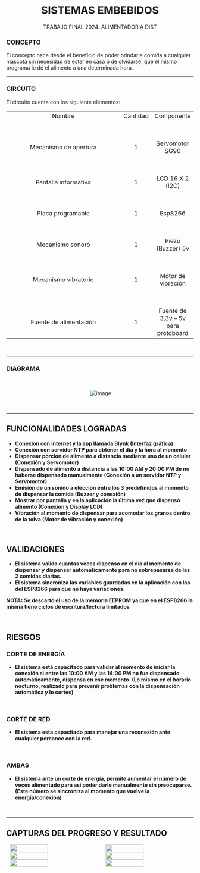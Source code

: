 <div align="center">
<h1> SISTEMAS EMBEBIDOS</h1>
</div>
<div align="center">
TRABAJO FINAL 2024: ALIMENTADOR A DIST
</div>

### CONCEPTO
El concepto nace desde el beneficio de poder brindarle comida a cualquier mascota sin necesidad de estar en casa o de olvidarse, que el mismo programa le dé el alimento a una determinada hora.

<hr>

### CIRCUITO
El circuito cuenta con los siguiente elementos:
<div align="center">
  <table style="width: 100%; text-align: center;">
    <tr>
      <td style="width: 33%;">Nombre</td>
      <td style="width: 33%;">Cantidad</td>
      <td style="width: 33%;">Componente</td>
    </tr>
    <tr>
      <td colspan="1" style="width: 100%; padding-top: 50px;">Mecanismo de apertura</td>
      <td colspan="1" style="width: 100%; padding-top: 50px;">1</td>
      <td colspan="1" style="width: 100%; padding-top: 50px;">Servomotor SG90</td>
    </tr>
    <tr>
      <td colspan="1" style="width: 100%; padding-top: 50px;">Pantalla informativa</td>
      <td colspan="1" style="width: 100%; padding-top: 50px;">1</td>
      <td colspan="1" style="width: 100%; padding-top: 50px;">LCD 16 X 2 (I2C)</td>
    </tr>
    <tr>
      <td colspan="1" style="width: 100%; padding-top: 50px;">Placa programable</td>
      <td colspan="1" style="width: 100%; padding-top: 50px;">1</td>
      <td colspan="1" style="width: 100%; padding-top: 50px;">Esp8266</td>
    </tr>
    <tr>
      <td colspan="1" style="width: 100%; padding-top: 50px;">Mecanismo sonoro</td>
      <td colspan="1" style="width: 100%; padding-top: 50px;">1</td>
      <td colspan="1" style="width: 100%; padding-top: 50px;">Piezo (Buzzer) 5v</td>
    </tr>
    <tr>
      <td colspan="1" style="width: 100%; padding-top: 50px;">Mecanismo vibratorio</td>
      <td colspan="1" style="width: 100%; padding-top: 50px;">1</td>
      <td colspan="1" style="width: 100%; padding-top: 50px;">Motor de vibración</td>
    </tr>
    <tr>
      <td colspan="1" style="width: 100%; padding-top: 50px;">Fuente de alimentación</td>
      <td colspan="1" style="width: 100%; padding-top: 50px;">1</td>
      <td colspan="1" style="width: 100%; padding-top: 50px;">Fuente de 3,3v – 5v para protoboard</td>
    </tr>
  </table>
</div>

<br>
<hr>

### DIAGRAMA
<br>
 <div align="center">
   
   <img>  ![image](https://github.com/user-attachments/assets/82f380b7-8971-44f1-b74f-63b5e123ffc9)</img>

</div>

<br>
<hr>

## FUNCIONALIDADES LOGRADAS
-	<b>	Conexión con internet y la app llamada Blynk (Interfaz gráfica)
-	<b> Conexión con servidor NTP para obtener el día y la hora al momento
-	<b> Dispensar porción de alimento a distancia mediante uso de un celular (Conexión y Servomotor)
-	<b>	Dispensado de alimento a distancia a las 10:00 AM y 20:00 PM de no haberse dispensado manualmente (Conexión a un servidor NTP y Servomotor)
-	<b> Emisión de un sonido a elección entre los 3 predefinidos al momento de dispensar la comida (Buzzer y conexión)
-	<b> Mostrar por pantalla y en la aplicación la última vez que dispensó alimento (Conexión y Display LCD)
-	<b> Vibración al momento de dispensar para acomodar los granos dentro de la tolva (Motor de vibración y conexión)

<br>

## VALIDACIONES
- <b> El sistema valida cuantas veces dispenso en el día al momento de dispensar y dispensar automáticamente para no sobrepasarse de las 2 comidas diarias.
- <b> El sistema sincroniza las variables guardadas en la aplicación con las del ESP8266 para que no haya variaciones.

NOTA: Se descarto el uso de la memoria EEPROM ya que en el ESP8266 la misma tiene ciclos de escritura/lectura limitados

<br>

## RIESGOS
### CORTE DE ENERGÍA
-	<b> El sistema está capacitado para validar al momento de iniciar la conexión si entre las 10:00 AM y las 14:00 PM no fue dispensado automáticamente, dispensa en ese momento.
        (Lo mismo en el horario nocturno, realizado para prevenir problemas con la dispensación automática y lo cortes)

<br>

### CORTE DE RED
-	<b> El sistema esta capacitado para manejar una reconexión ante cualquier percance con la red.

<br>

### AMBAS
-	<b> El sistema ante un corte de energía, permite aumentar el número de veces alimentado para así poder darle manualmente sin preocuparse. (Este número se sincroniza al momento que vuelve la energía/conexión)

<br>
<hr>

## CAPTURAS DEL PROGRESO Y RESULTADO
<div style="display: flex; justify-content: space-between;">

  <img src="https://github.com/user-attachments/assets/1be5fe19-cdcd-4169-af42-1f528d92ed7e" width="45%" style="margin: 0 10px;">
  <img src="https://github.com/user-attachments/assets/24122a83-de0a-4138-b110-d2b91d7c5972" width="45%" style="margin: 0 10px;">

</div>

<div style="display: flex; justify-content: space-between;">

  <img src="https://github.com/user-attachments/assets/7388f4cc-4b63-4b03-a380-022d5487719e" width="45%" style="margin: 0 10px;">
  <img src="https://github.com/user-attachments/assets/176f686f-c6bb-405f-8f34-25724fda49da" width="45%" style="margin: 0 10px;">

</div>

<div style="display: flex; justify-content: space-between;">

  <img src="https://github.com/user-attachments/assets/3af86305-1dda-4f41-8611-5631f959172a" width="45%" style="margin: 0 10px;">
  <img src="https://github.com/user-attachments/assets/dc40631e-4fa4-44fa-b272-c84d2ad227f3" width="45%" style="margin: 0 10px;">

</div>

